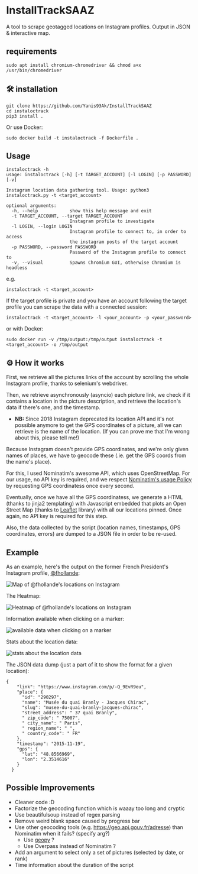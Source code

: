 # InstallTrackSAAZ  


A tool to scrape geotagged locations on Instagram profiles. Output in JSON & interactive map.


## requirements

```
sudo apt install chromium-chromedriver && chmod a+x /usr/bin/chromedriver
```
## 🛠️ installation

```
git clone https://github.com/Yanis93Ak/InstallTrackSAAZ
cd instaloctrack
pip3 install .
```

Or use Docker:

```
sudo docker build -t instaloctrack -f Dockerfile .
```

## Usage

    instaloctrack -h
    usage: instaloctrack [-h] [-t TARGET_ACCOUNT] [-l LOGIN] [-p PASSWORD] [-v]

    Instagram location data gathering tool. Usage: python3 instaloctrack.py -t <target_account>

    optional arguments:
      -h, --help            show this help message and exit
      -t TARGET_ACCOUNT, --target TARGET_ACCOUNT
                            Instagram profile to investigate
      -l LOGIN, --login LOGIN
                            Instagram profile to connect to, in order to access
                            the instagram posts of the target account
      -p PASSWORD, --password PASSWORD
                            Password of the Instagram profile to connect to
      -v, --visual          Spawns Chromium GUI, otherwise Chromium is headless

e.g.

```
instaloctrack -t <target_account>
```

If the target profile is private and you have an account following the target profile you can scrape the data with a connected session:


```
instaloctrack -t <target_account> -l <your_account> -p <your_password>
```

or with Docker:

```
sudo docker run -v /tmp/output:/tmp/output instaloctrack -t <target_account> -o /tmp/output
```

## ⚙️ How it works

First, we retrieve all the pictures links of the account by scrolling the whole Instagram profile, thanks to selenium's webdriver.

Then, we retrieve asynchronously (asyncio) each picture link, we check if it contains a location in the picture description, and retrieve the location's data if there's one, and the timestamp.

* **NB:** Since 2018 Instagram deprecated its location API and it's not possible anymore to get the GPS coordinates of a picture, all we can retrieve is the name of the location. (If you can prove me that I'm wrong about this, please tell me!)

Because Instagram doesn't provide GPS coordinates, and we're only given names of places, we have to geocode these (.ie. get the GPS coords from the name's place).

For this, I used Nominatim's awesome API, which uses OpenStreetMap. For our usage, no API key is required, and we respect [Nominatim's usage Policy](https://operations.osmfoundation.org/policies/nominatim/) by requesting GPS coordinatess once every second.

Eventually, once we have all the GPS coordinatess, we generate a HTML (thanks to jinja2 templating) with Javascript embedded that plots an Open Street Map (thanks to [Leaflet](https://github.com/Leaflet/Leaflet) library) with all our locations pinned. Once again, no API key is required for this step.

Also, the data collected by the script (location names, timestamps, GPS coordinates, errors) are dumped to a JSON file in order to be re-used.

## Example

As an example, here's the output on the former French President's Instagram profile, [@fhollande](https://www.instagram.com/fhollande/?hl=fr):

![Map of @fhollande's locations on Instagram](https://i.imgur.com/LPulybM.png)

The Heatmap:

![Heatmap of @fhollande's locations on Instagram](https://i.imgur.com/OBrTTdp.png)

Information available when clicking on a marker:

![available data when clicking on a marker](https://imgur.com/QBIofFs.png)

Stats about the location data:

![stats about the location data](https://imgur.com/rraBZ1n.png)

The JSON data dump (just a part of it to show the format for a given location):

    {
        "link": "https://www.instagram.com/p/-Q_9EvR9eu",
        "place": {
          "id": "290297",
          "name": "Musée du quai Branly - Jacques Chirac",
          "slug": "musee-du-quai-branly-jacques-chirac",
          "street_address": " 37 quai Branly",
          " zip_code": " 75007",
          " city_name": " Paris",
          " region_name": " ",
          " country_code": " FR"
        },
        "timestamp": "2015-11-19",
        "gps": {
          "lat": "48.8566969",
          "lon": "2.3514616"
        }
      }




## Possible Improvements

* Cleaner code :D
* Factorize the geocoding function which is waaay too long and cryptic
* Use beautifulsoup instead of regex parsing
* Remove weird blank space caused by progress bar
* Use other geocoding tools (e.g. https://geo.api.gouv.fr/adresse) than Nominatim when it fails? (specify arg?)
	* Use [geopy](https://pypi.org/project/geopy/) ?
	* Use Overpass instead of Nominatim ?
* Add an argument to select only a set of pictures (selected by date, or rank)
* Time information about the duration of the script
